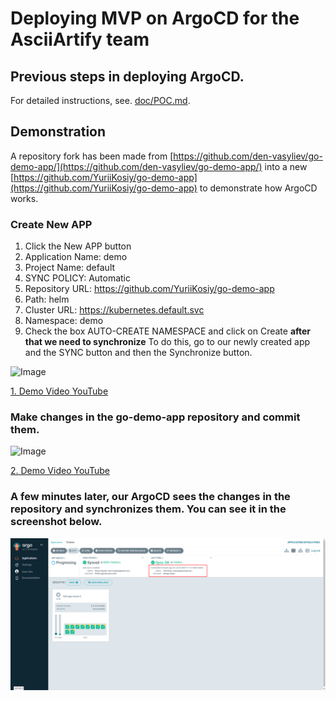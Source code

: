 # Deploying MVP on ArgoCD for the AsciiArtify team

## Previous steps in deploying ArgoCD.

For detailed instructions, see. [doc/POC.md](doc/POC.md).

## Demonstration

A repository fork has been made from [https://github.com/den-vasyliev/go-demo-app/](https://github.com/den-vasyliev/go-demo-app/) into a new [https://github.com/YuriiKosiy/go-demo-app](https://github.com/YuriiKosiy/go-demo-app) to demonstrate how ArgoCD works.

### Create New APP

1. Click the New APP button
2. Application Name: demo
3. Project Name: default
4. SYNC POLICY: Automatic
5. Repository URL: https://github.com/YuriiKosiy/go-demo-app
6. Path: helm
7. Cluster URL: https://kubernetes.default.svc
8. Namespace: demo
9. Check the box AUTO-CREATE NAMESPACE and click on Create
**after that we need to synchronize**
To do this, go to our newly created app and the SYNC button and then the Synchronize button.

![Image](/.data/argo-cd.gif)

<a href="https://youtu.be/p13DM2t6wp4" target="_blank">1. Demo Video YouTube</a>

### Make changes in the go-demo-app repository and commit them.

![Image](/.data/pp.gif)

<a href="https://youtu.be/LxJ66SzxAMc" target="_blank">2. Demo Video YouTube</a>

### A few minutes later, our ArgoCD sees the changes in the repository and synchronizes them. You can see it in the screenshot below.

![Image](/.data/demo-Argo-CD.png)
